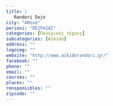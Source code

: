 ```yaml
---
title: |
   Randori Dojo
city: "Αθήνα"
perioxi: "ΠΕΙΡΑΙΑΣ"
categories: [Πολεμικές τέχνες]
subcategories: [Aikido]
address: ""
logoimg: ""
website: "http://www.aikidorandori.gr/"
facebook: ""
phone: ""
email: ""
courses: ""
places: ""
rensponsibles: ""
zipcode: ""
---
```




